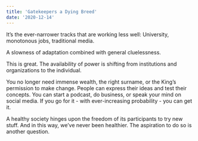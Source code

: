 ```yaml
---
title: 'Gatekeepers a Dying Breed'
date: '2020-12-14'
---
```


It’s the ever-narrower tracks that are working less well: University, monotonous jobs, traditional media.

A slowness of adaptation combined with general cluelessness.

This is great. The availability of power is shifting from institutions and organizations to the individual.

You no longer need immense wealth, the right surname, or the King’s permission to make change. People can express their ideas and test their concepts. You can start a podcast, do business, or speak your mind on social media. If you go for it - with ever-increasing probability - you can get it.

A healthy society hinges upon the freedom of its participants to try new stuff. And in this way, we’ve never been healthier. The aspiration to do so is another question.
